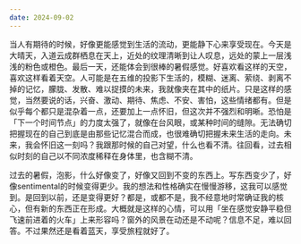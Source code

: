 ```yaml
---
date: 2024-09-02
---
```

当人有期待的时候，好像更能感觉到生活的流动，更能静下心来享受现在。今天是大晴天，入道云成群栖息在天上，近处的纹理清晰到让人叹息，远处的蒙上一层浅浅的粉色或橙色。最后一天，还能体会到很棒的暑假感觉。好喜欢看这样的天空，喜欢这样看着天空。人可能是在五维的投影下生活的，模糊、迷离、萦绕、剥离不掉的记忆，朦胧、发散、难以捉摸的未来，我就像夹在其中的纸片。只是这样的感觉，当然要说的话，兴奋、激动、期待、焦虑、不安、害怕，这些情绪都有。但是似乎每个都只是混杂着一点，还要加上一点怀旧，但这次并不强烈和明晰。恐怕是「下一个时间节点」的力度太强了，就像在台风眼，或某种时间的缝隙。无法确切把握现在的自己到底是由那些记忆混合而成，也很难确切把握未来生活的走向。未来，我会怀旧这一刻吗？我跟那时候的自己对望，什么也看不清。往回看，过去相似时刻的自己以不同浓度稀释在身体里，也含糊不清。

过去的暑假，泡影，什么好像变了，好像又回到不变的东西上。写东西变少了，好像sentimental的时候变得更少。我的想法和性格确实在慢慢游移，这我可以感觉到。是回到以前，还是变得更好？都是，或都不是，我不经意地时常确证我的核心，但有新的东西正在形成。大概就是这样的心情，可以用「坐在感觉安静平稳但飞速前进着的火车」上来形容吗？窗外的风景在动还是不动呢？信息不足，难以回答。不过果然还是看着蓝天，享受旅程就好了。
